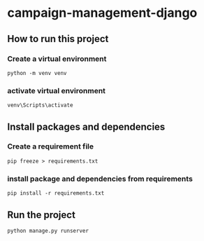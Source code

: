 # campaign-management-django

## How to run this project

### Create a virtual environment
```
python -m venv venv
```
### activate virtual environment
```
venv\Scripts\activate
```
## Install packages and dependencies

### Create a requirement file
```
pip freeze > requirements.txt
```

### install package and dependencies from requirements
```
pip install -r requirements.txt
```

## Run the project
```
python manage.py runserver
```





